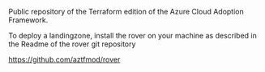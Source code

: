 Public repository of the Terraform edition of the Azure Cloud Adoption Framework.

To deploy a landingzone, install the rover on your machine as described in the Readme of the rover git repository

https://github.com/aztfmod/rover
